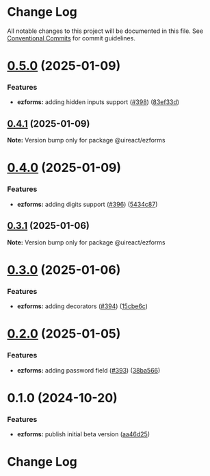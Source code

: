 # Change Log

All notable changes to this project will be documented in this file.
See [Conventional Commits](https://conventionalcommits.org) for commit guidelines.

# [0.5.0](https://github.com/inavac182/uireact/compare/@uireact/ezforms@0.4.1...@uireact/ezforms@0.5.0) (2025-01-09)


### Features

* **ezforms:** adding hidden inputs support ([#398](https://github.com/inavac182/uireact/issues/398)) ([83ef33d](https://github.com/inavac182/uireact/commit/83ef33d5768a30b84d3864e4ee3c867159e441c1))





## [0.4.1](https://github.com/inavac182/uireact/compare/@uireact/ezforms@0.4.0...@uireact/ezforms@0.4.1) (2025-01-09)

**Note:** Version bump only for package @uireact/ezforms





# [0.4.0](https://github.com/inavac182/uireact/compare/@uireact/ezforms@0.3.1...@uireact/ezforms@0.4.0) (2025-01-09)


### Features

* **ezforms:** adding digits support ([#396](https://github.com/inavac182/uireact/issues/396)) ([5434c87](https://github.com/inavac182/uireact/commit/5434c87018166fc114e3fa1abd33e2739443f389))





## [0.3.1](https://github.com/inavac182/uireact/compare/@uireact/ezforms@0.3.0...@uireact/ezforms@0.3.1) (2025-01-06)

**Note:** Version bump only for package @uireact/ezforms





# [0.3.0](https://github.com/inavac182/uireact/compare/@uireact/ezforms@0.2.0...@uireact/ezforms@0.3.0) (2025-01-06)


### Features

* **ezforms:** adding decorators ([#394](https://github.com/inavac182/uireact/issues/394)) ([15cbe6c](https://github.com/inavac182/uireact/commit/15cbe6ca85870e3ebd0c29bd3910fca2d17e19cc))





# [0.2.0](https://github.com/inavac182/uireact/compare/@uireact/ezforms@0.1.0...@uireact/ezforms@0.2.0) (2025-01-05)


### Features

* **ezforms:** adding password field ([#393](https://github.com/inavac182/uireact/issues/393)) ([38ba566](https://github.com/inavac182/uireact/commit/38ba566ee3f7322a5475c6d0fd3fd7dbe92b3f03))





# 0.1.0 (2024-10-20)


### Features

* **ezforms:** publish initial beta version ([aa46d25](https://github.com/inavac182/uireact/commit/aa46d25e0891598934658bcae6c1ce59d87ab281))





# Change Log
